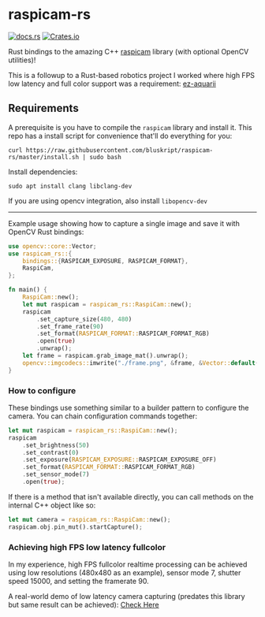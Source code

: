 # raspicam-rs

[![docs.rs](https://img.shields.io/docsrs/raspicam-rs?style=flat-square)](https://docs.rs/raspicam-rs/latest)
[![Crates.io](https://img.shields.io/crates/d/raspicam-rs?style=flat-square)](https://crates.io/crates/raspicam-rs)

Rust bindings to the amazing C++ [raspicam](https://github.com/cedricve/raspicam) library (with optional OpenCV utilities)!

This is a followup to a Rust-based robotics project I worked where high FPS low latency and full color
support was a requirement: [ez-aquarii](https://github.com/Orion-Robotics/ez-aquarii/)

## Requirements

A prerequisite is you have to compile the `raspicam` library and install it. This repo has a install script for convenience that'll do everything for you:

```
curl https://raw.githubusercontent.com/bluskript/raspicam-rs/master/install.sh | sudo bash
```

Install dependencies:

```
sudo apt install clang libclang-dev
```

If you are using opencv integration, also install `libopencv-dev`

---

Example usage showing how to capture a single image and save it with OpenCV Rust bindings:

```rs
use opencv::core::Vector;
use raspicam_rs::{
    bindings::{RASPICAM_EXPOSURE, RASPICAM_FORMAT},
    RaspiCam,
};

fn main() {
    RaspiCam::new();
    let mut raspicam = raspicam_rs::RaspiCam::new();
    raspicam
        .set_capture_size(480, 480)
        .set_frame_rate(90)
        .set_format(RASPICAM_FORMAT::RASPICAM_FORMAT_RGB)
        .open(true)
        .unwrap();
    let frame = raspicam.grab_image_mat().unwrap();
    opencv::imgcodecs::imwrite("./frame.png", &frame, &Vector::default()).unwrap();
}
```

### How to configure

These bindings use something similar to a builder pattern to configure the camera. You can chain configuration commands together:

```rs
let mut raspicam = raspicam_rs::RaspiCam::new();
raspicam
    .set_brightness(50)
    .set_contrast(0)
    .set_exposure(RASPICAM_EXPOSURE::RASPICAM_EXPOSURE_OFF)
    .set_format(RASPICAM_FORMAT::RASPICAM_FORMAT_RGB)
    .set_sensor_mode(7)
    .open(true);
```

If there is a method that isn't available directly, you can call methods on the internal C++ object like so:

```rs
let mut camera = raspicam_rs::RaspiCam::new();
raspicam.obj.pin_mut().startCapture();
```

### Achieving high FPS low latency fullcolor

In my experience, high FPS fullcolor realtime processing can be achieved using low resolutions (480x480 as an example), sensor mode 7, shutter speed 15000, and setting the framerate 90.

A real-world demo of low latency camera capturing (predates this library but same result can be achieved): [Check Here](https://github.com/Orion-Robotics/ez-aquarii/blob/master/controller/src/modules/camera/mod.rs#L167)

